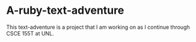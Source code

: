 # A-ruby-text-adventure

This text-adventure is a project that I am working on as I continue through CSCE 155T at UNL.
